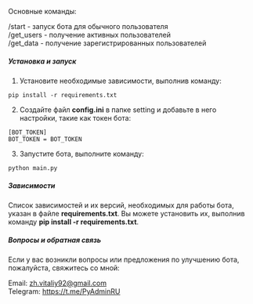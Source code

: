Основные команды:

/start - запуск бота для обычного пользователя\
/get_users - получение активных пользователей\
/get_data - получение зарегистрированных пользователей

##### Установка и запуск
1. Установите необходимые зависимости, выполнив команду:
```
pip install -r requirements.txt
```
2. Создайте файл **config.ini** в папке setting и добавьте в него настройки, такие как токен бота:
```
[BOT_TOKEN]
BOT_TOKEN = BOT_TOKEN
```
3. Запустите бота, выполните команду:
```
python main.py
```

##### Зависимости
Список зависимостей и их версий, необходимых для работы бота, указан в файле **requirements.txt**. Вы можете установить их, 
выполнив команду **pip install -r requirements.txt**.

##### Вопросы и обратная связь
Если у вас возникли вопросы или предложения по улучшению бота, пожалуйста, свяжитесь со мной:

Email: zh.vitaliy92@gmail.com\
Telegram: https://t.me/PyAdminRU


